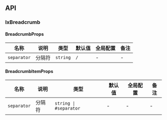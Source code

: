 ## API

### IxBreadcrumb

#### BreadcrumbProps

| 名称 | 说明 | 类型  | 默认值 | 全局配置 | 备注 |
| --- | --- | --- | --- | --- | --- |
| `separator` | 分隔符 | `string` | `/` | - | - |

#### BreadcrumbItemProps

| 名称 | 说明 | 类型  | 默认值 | 全局配置 | 备注 |
| --- | --- | --- | --- | --- | --- |
| `separator` | 分隔符 | `string \| #separator` | - | - | - |
